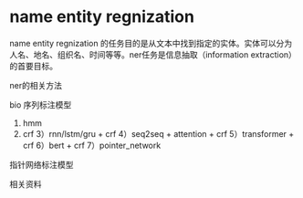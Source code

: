 # name entity regnization 


name entity regnization 的任务目的是从文本中找到指定的实体。实体可以分为人名、地名、组织名、时间等等。ner任务是信息抽取（information extraction）的首要目标。

ner的相关方法

bio 序列标注模型
1) hmm
2) crf
3）rnn/lstm/gru + crf
4）seq2seq + attention + crf
5）transformer + crf
6）bert + crf
7）pointer_network

指针网络标注模型

相关资料



